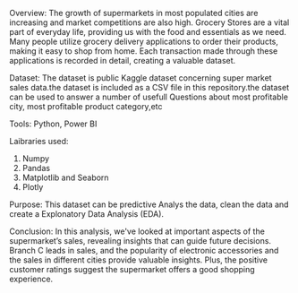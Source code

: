 Overview:
The growth of supermarkets in most populated cities are increasing and market competitions are also high. Grocery Stores are a vital part of everyday life, providing us with the food and essentials as we need. Many people utilize grocery delivery applications to order their products, making it easy to shop from home. Each transaction made through these applications is recorded in detail, creating a valuable dataset.

Dataset:
The dataset is public Kaggle dataset concerning super market sales data.the dataset is included as a CSV file in this repository.the dataset can be used to answer a number of usefull Questions about most profitable city, most profitable product category,etc

Tools:
Python, Power BI

Laibraries used:
1. Numpy
2. Pandas
3. Matplotlib and Seaborn
4. Plotly

Purpose:
This dataset can be predictive Analys the data, clean the data and create a Explonatory Data Analysis (EDA).

Conclusion:
In this analysis, we've looked at important aspects of the supermarket’s sales, revealing insights that can guide future decisions. Branch C leads in sales, and the popularity of electronic accessories and the sales in different cities provide valuable insights. Plus, the positive customer ratings suggest the supermarket offers a good shopping experience.
